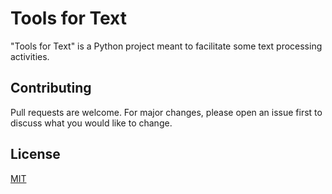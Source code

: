 # Tools for Text

"Tools for Text" is a Python project meant to facilitate some text processing activities.

## Contributing
Pull requests are welcome. For major changes, please open an issue first to discuss what you would like to change.

## License
[MIT](https://choosealicense.com/licenses/mit/)

